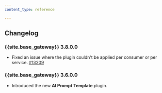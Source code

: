 ```yaml
---
content_type: reference

---
```


## Changelog

### {{site.base_gateway}} 3.8.0.0
* Fixed an issue where the plugin couldn't be applied per consumer or per service.
  [#13209](https://github.com/Kong/kong/issues/13209)

### {{site.base_gateway}} 3.6.0.0

* Introduced the new **AI Prompt Template** plugin.